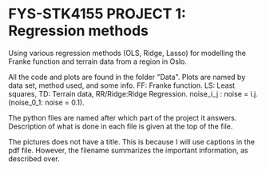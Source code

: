 # FYS-STK4155 PROJECT 1: Regression methods
Using various regression methods (OLS, Ridge, Lasso) for modelling the Franke function and
terrain data from a region in Oslo. 

 All the code and plots are found in the folder "Data".
 Plots are named by data set, method used, and some info. FF: Franke function. LS: Least squares, TD: Terrain data, RR/Ridge:Ridge Regression. noise_i_j : noise = i.j. (noise_0_1: noise = 0.1).


 The python files are named after which part of the project it answers. Description of what is done in each file is given at the top of the file.

 The pictures does not have a title. This is because I will use captions in the pdf file. However, the filename summarizes the important information, as described over.
